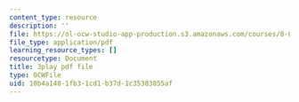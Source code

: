 ```yaml
---
content_type: resource
description: ''
file: https://ol-ocw-studio-app-production.s3.amazonaws.com/courses/8-01sc-classical-mechanics-fall-2016/10b4a1481fb31cd1b37d1c35383855af_vkWY73HnNYA.pdf
file_type: application/pdf
learning_resource_types: []
resourcetype: Document
title: 3play pdf file
type: OCWFile
uid: 10b4a148-1fb3-1cd1-b37d-1c35383855af
---
```

